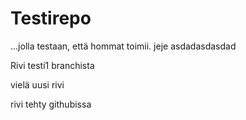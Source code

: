 # Testirepo

...jolla testaan, että hommat toimii.
jeje
asdadasdasdad

Rivi testi1 branchista

vielä uusi rivi

rivi tehty githubissa
